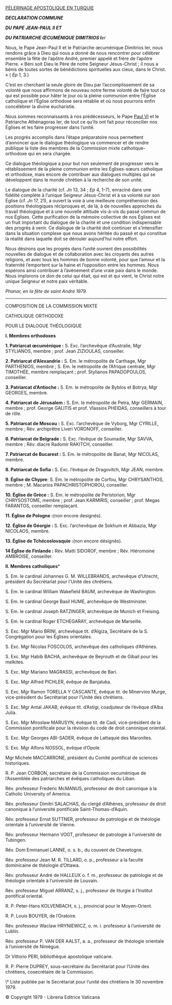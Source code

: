 [PÈLERINAGE APOSTOLIQUE EN TURQUIE](/content/john-paul-ii/fr/travels/sub_index1979/trav_turkey.html)

***DECLARATION COMMUNE***

***DU PAPE JEAN-PAUL II ET***

***DU PATRIARCHE ŒCUMÉNIQUE DIMITRIOS I**er*

Nous, le Pape Jean-Paul II et le Patriarche œcuménique Dimitrios Ier, nous rendons grâce à Dieu qui nous a donné de nous rencontrer pour célébrer ensemble la fête de l’apôtre André, premier appelé et frère de l’apôtre Pierre. « Béni soit Dieu le Père de notre Seigneur Jésus-Christ ; il nous a bénis de toutes sortes de bénédictions spirituelles aux cieux, dans le Christ. » ( *Ep* 1, 3.)

C’est en cherchant la seule gloire de Dieu par l’accomplissement de sa volonté que nous affirmons de nouveau notre ferme volonté de faire tout ce qui est possible pour hâter le jour où la pleine communion entre l’Église catholique et l’Église orthodoxe sera rétablie et où nous pourrons enfin concélébrer la divine eucharistie.

Nous sommes reconnaissants à nos prédécesseurs, le Pape [Paul VI](http://www.vatican.va/holy_father/paul_vi/index_fr.htm) et le Patriarche Athénagoras Ier, de tout ce qu’ils ont fait pour réconcilier nos Églises et les faire progresser dans l’unité.

Les progrès accomplis dans l’étape préparatoire nous permettent d’annoncer que le dialogue théologique va commencer et de rendre publique la liste des membres de la Commission mixte catholique-orthodoxe qui en sera chargée.

Ce dialogue théologique a pour but non seulement de progresser vers le rétablissement de la pleine communion entre les Églises-sœurs catholique et orthodoxe, mais encore de contribuer aux dialogues multiples qui se développent dans le monde chrétien à la recherche de son unité.

Le dialogue de la charité (cf. *Jn* 13, 34 ; *Ep* 4, 1-7), enraciné dans une fidélité complète à l’unique Seigneur Jésus-Christ et à sa volonté sur son Église (cf. *Jn* 17, 21), a ouvert la voie à une meilleure compréhension des positions théologiques réciproques et, de là, à de nouvelles approches du travail théologique et à une nouvelle attitude vis-à-vis du passé commun de nos Églises. Cette purification de la mémoire collective de nos Églises est un fruit important du dialogue de la charité et une condition indispensable des progrès à venir. Ce dialogue de la charité doit continuer et s’intensifier dans la situation complexe que nous avons héritée du passé et qui constitue la réalité dans laquelle doit se dérouler aujourd’hui notre effort.

Nous désirons que les progrès dans l’unité ouvrent des possibilités nouvelles de dialogue et de collaboration avec les croyants des autres religions, et avec tous les hommes de bonne volonté, pour que l’amour et la fraternité l’emportent sur la haine et l’opposition entre les hommes. Nous espérons ainsi contribuer à l’avènement d’une vraie paix dans le monde. Nous implorons ce don de celui qui était, qui est et qui vient, le Christ notre unique Seigneur et notre paix véritable.

*Phanar, en la fête de saint André 1979.*

* * *

COMPOSITION DE LA COMMISSION MIXTE

CATHOLIQUE ORTHODOXE

POUR LE DIALOGUE THÉOLOGIQUE

**I. Membres orthodoxes**

**1\. Patriarcat œcuménique :** S. Exc. l’archevêque d’Australie, Mgr STYLIANOS, membre ; prof. Jean ZIZIOULAS, conseiller.

**2\. Patriarcat d’Alexandrie :** S. Em. le métropolite de Carthage, Mgr PARTHENIOS, membre ; S. Em. le métropolite de l’Afrique centrale, Mgr TIMOTHÉE, membre remplaçant ; prof. Stylianos PAPADOPOULOS, conseiller.

**3\. Patriarcat d’Antioche :** S. Em. le métropolite de Byblos et Botrya, Mgr GEORGES, membre.

**4\. Patriarcat de Jérusalem :** S. Em. le métropolite de Petra, Mgr GERMAIN, membre ; prof. George GALITIS et prof. VIassios PHEIDAS, conseillers à tour de rôle.

**5\. Patriarcat de Moscou :** S. Exc. l’archevêque de Vyborg, Mgr CYRILLE, membre ; Rév. archiprêtre Liveri VORONOFF, conseiller.

**6\. Patriarcat de Belgrade :** S. Exc. l’évêque de Soumadie, Mgr SAVVA, membre ; Rév. diacre Radomir RAKITCH, conseiller.

**7\. Patriarcat de Bucarest :** S. Em. le métropolite de Banat, Mgr NICOLAS, membre.

**8\. Patriarcat de Sofia :** S. Exc. l’évêque de Dragovitch, Mgr JEAN, membre.

**9\. Église de Chypre**: S. Em. le métropolite de Corfou, Mgr CHRYSANTHOS, membre ; M. Macarios PAPACHRISTOPHOROU, conseiller.

**10\. Église de Grèce :** S. Em. le métropolite de Peristorion, Mgr CHRYSOSTOME, membre ; prof. Jean KARMIRIS, conseiller ; prof. Megas FARANTOS, conseiller remplaçant.

**11\. Église de Pologne :**(non encore designés).

**12\. Église de Géorgie :** S. Exc. l’archevêque de Sokhum et Abbazia, Mgr NICOLAOS, membre.

**13\. Église de Tchécoslovaquie :**(non encore désignés).

**14 Église de Finlande :** Rév. Matti SIDOROF, membre ; Rév. Hiéromoine AMBROISE, conseiller.

**II. Membres catholiques**\*

S. Em. le cardinal Johannes G. M. WILLEBRANDS, archevêque d’Utrecht, président du Secrétariat pour l’Unité des chrétiens.

S. Em. le cardinal William Wakefield BAUM, archevêque de Washington.

S. Em. le cardinal George Basil HUME, archevêque de Westminster.

S. Em. le cardinal Joseph RATZINGER, archevêque de Munich et Freising.

S. Em. le cardinal Roger ETCHEGARAY, archevêque de Marseille.

S. Exc. Mgr Mario BRINI, archevêque tit. d’Algiza, Secrétaire de la S. Congrégation pour les Églises orientales.

S. Exc. Mgr Nicolas FOSCOLOS, archevêque des catholiques d’Athènes.

S. Exc. Mgr Habib BACHA, archevêque de Beyrouth et de Gibail pour les melkites.

S. Exc. Mgr Mariano MAGRASSI, archevêque de Bari.

S. Exc. Mgr Alfred PICHLER, évêque de Banjaluka.

S. Exc. Mgr Ramon TORELLA Y CASCANTE, évêque tit. de Minervino Murge, vice-président du Secrétariat pour l’Unité des chrétiens.

S. Exc. Mgr Antal JAKAB, évêque tit. d’Astigi, coadjuteur de l’évêque d’Alba Julia.

S. Exc. Mgr Miroslaw MARUSYN, évêque tit. de Cadi, vice-président de la Commission pontificale pour la révision du code de droit canonique oriental.

S. Exc. Mgr Georges ABI-SADER, évêque de Lattaquié des Maronites.

S. Exc. Mgr Alfons NOSSOL, évêque d’Opole.

Mgr Michele MACCARRONE, président du Comité pontifical de sciences historiques.

R. P. Jean CORBON, secrétaire de la Commission oecuménique de l’Assemblée des patriarches et évêques catholiques du Liban.

Rév. professeur Frederic McMANUS, professeur de droit canonique à la Catholic University of America.

Rév. professeur Dimitri SALACHAS, du clergé d’Athènes, professeur de droit canonique à l’université pontificale Saint-Thomas-d’Aquin.

Rév. professeur Ernst SUTTNER, professeur de patrologie et de théologie orientale à l’université de Vienne.

Rév. professeur Hermann VOGT, professeur de patrologie à l’université de Tubingen.

Rév. Dom Emmanuel LANNE, o. s. b., du couvent de Chevetogne.

Rév. professeur Jean M. R. TILLARD, o. p., professeur a la faculté dominicaine de théologie d’Ottawa.

Rév. professeur André de HALLEUX o. f. m., professeur de patrologie et de théologie orientale à l’université de Louvain.

Rév. professeur Miguel ARRANZ, s. j., professeur de liturgie à l’Institut pontifical oriental.

R. P. Peter-Hans KOLVENBACH, s. j., provincial pour le Moyen-Orient.

R. P. Louis BOUYER, de l’Oratoire.

Rév. professeur Waclaw HRYNIEWICZ, o. m. i. professeur à l’université de Lublin.

Rév. professeur P. VAN DER AALST, a. a., professeur de théologie orientale à l’université de Nimègue.

Dr Vittorio PERI, bibliothèque apostolique vaticane.

R. P. Pierre DUPREY, sous-secrétaire du Secrétariat pour l’Unité des chrétiens, cosecrétaire de la Commission.

\\* Liste publiée par le Secrétariat pour l’unité des chrétiens le 30 novembre 1979.

© Copyright 1979 - Libreria Editrice Vaticana